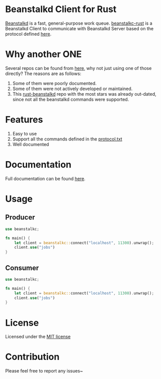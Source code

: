 Beanstalkd Client for Rust
=========================

[Beanstalkd](https://github.com/beanstalkd/beanstalkd) is a fast, general-purpose work queue. [beanstalkc-rust](https://github.com/iFaceless/beanstalkc-rust) is a Beanstalkd Client to communicate with Beanstalkd Server based on the protocol defined [here](./protocol.md).

# Why another ONE

Several repos can be found from [here](https://github.com/search?q=beanstalkd+rust), why not just using one of those directly? The reasons are as follows:
1. Some of them were poorly documented.
1. Some of them were not actively developed or maintained.
1. This [rust-beanstalkd](https://github.com/schickling/rust-beanstalkd) repo with the most stars was already out-dated, since not all the beanstalkd commands were supported.

# Features

1. Easy to use
1. Support all the commands defined in the [protocol.txt](https://github.com/beanstalkd/beanstalkd/blob/master/doc/protocol.txt)
1. Well documented

# Documentation

Full documentation can be found [here]().

# Usage
## Producer
```rust
use beanstalkc;

fn main() {
    let client = beanstalkc::connect("localhost", 11300).unwrap();
    client.use("jobs")
}
```

## Consumer

```rust
use beanstalkc;

fn main() {
    let client = beanstalkc::connect("localhost", 11300).unwrap();
    client.use("jobs")
}
```

# License

Licensed under the [MIT license](./LICENSE)

# Contribution

Please feel free to report any issues~